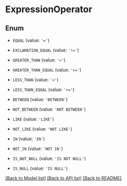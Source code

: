 # ExpressionOperator


## Enum

* `EQUAL` (value: `'='`)

* `EXCLAMATION_EQUAL` (value: `'!='`)

* `GREATER_THAN` (value: `'>'`)

* `GREATER_THAN_EQUAL` (value: `'>='`)

* `LESS_THAN` (value: `'<'`)

* `LESS_THAN_EQUAL` (value: `'<='`)

* `BETWEEN` (value: `'BETWEEN'`)

* `NOT_BETWEEN` (value: `'NOT BETWEEN'`)

* `LIKE` (value: `'LIKE'`)

* `NOT_LIKE` (value: `'NOT LIKE'`)

* `IN` (value: `'IN'`)

* `NOT_IN` (value: `'NOT IN'`)

* `IS_NOT_NULL` (value: `'IS NOT NULL'`)

* `IS_NULL` (value: `'IS NULL'`)

[[Back to Model list]](../README.md#documentation-for-models) [[Back to API list]](../README.md#documentation-for-api-endpoints) [[Back to README]](../README.md)


